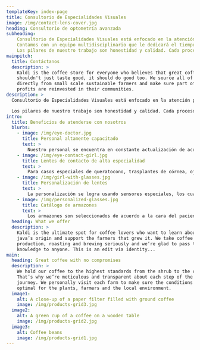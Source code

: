 ```yaml
---
templateKey: index-page
title: Consultorio de Especialidades Visuales
image: /img/contact-lens-cover.jpg
heading: Consultorio de optometría avanzada
subheading:  
    Consultorio de Especialidades Visuales está enfocado en la atención personalizada de cualquier caso visual. 
    Contamos con un equipo multidisciplinario que le dedicará el tiempo necesario a cada situación.
    Los pilares de nuestro trabajo son honestidad y calidad. Cada proceso que se realiza es ampliamente explicado, ofreciendo una perspectiva global de todos los recursos utilizados.
mainpitch:
  title: Contáctanos
  description: >
    Kaldi is the coffee store for everyone who believes that great coffee
    shouldn't just taste good, it should do good too. We source all of our beans
    directly from small scale sustainable farmers and make sure part of the
    profits are reinvested in their communities.
description: >
  Consultorio de Especialidades Visuales está enfocado en la atención personalizada de cualquier caso visual. Contamos con un equipo multidisciplinario que le dedicará el tiempo necesario a cada situación.

  Los pilares de nuestro trabajo son honestidad y calidad. Cada proceso que se realiza es ampliamente explicado, ofreciendo una perspectiva global de todos los recursos utilizados.
intro:
  title: Beneficios de atenderse con nosotros
  blurbs:
    - image: /img/eye-doctor.jpg
      title: Personal altamente capacitado
      text: >
        Nuestro personal se encuentra en constante actualización de acuerdo a los estándares nacionales e internacionales, aprendiendo las prácticas mas recientes que la tecnología puede ofrecer.
    - image: /img/eye-contact-girl.jpg
      title: Lentes de contacto de alta especialidad
      text: >
        Para casos especiales de queratocono, trasplantes de córnea, ojo seco, graduaciones altas. Todos con la posibilidad de ser bifocales o multifocales.
    - image: /img/girl-with-glasses.jpg
      title: Personalización de lentes
      text: >
        La personalización se logra usando sensores especiales, los cuales, son colocados en los lentes del paciente donde registrarán los micro-movimientos oculares, toda esta información es procesada junto con la graduación del paciente, creando así los lentes 100% personalizados.
    - image: /img/personalized-glasses.jpg
      title: Catálogo de armazones
      text: >
        Los armazones son seleccionados de acuerdo a la cara del paciente, considerando el tamaño y forma de la nariz, la separación entre sus ojos, la forma de la ceja y de la cara.
  heading: What we offer
  description: >
    Kaldi is the ultimate spot for coffee lovers who want to learn about their
    java’s origin and support the farmers that grew it. We take coffee
    production, roasting and brewing seriously and we’re glad to pass that
    knowledge to anyone. This is an edit via identity...
main:
  heading: Great coffee with no compromises
  description: >
    We hold our coffee to the highest standards from the shrub to the cup.
    That’s why we’re meticulous and transparent about each step of the coffee’s
    journey. We personally visit each farm to make sure the conditions are
    optimal for the plants, farmers and the local environment.
  image1:
    alt: A close-up of a paper filter filled with ground coffee
    image: /img/products-grid3.jpg
  image2:
    alt: A green cup of a coffee on a wooden table
    image: /img/products-grid2.jpg
  image3:
    alt: Coffee beans
    image: /img/products-grid1.jpg
---
```

